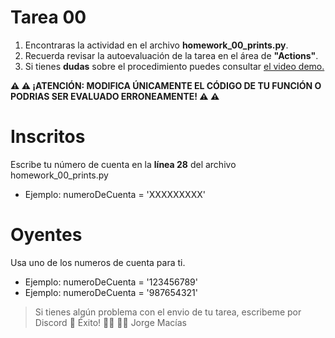 # Tarea 00
1. Encontraras la actividad en el archivo **homework_00_prints.py**.
1. Recuerda revisar la autoevaluación de la tarea en el área de **"Actions"**. 
1. Si tienes **dudas** sobre el procedimiento puedes consultar [el video demo.](https://youtu.be/Yw9F2kb7z8M)

**:warning: :warning: ¡ATENCIÓN: MODIFICA ÚNICAMENTE EL CÓDIGO DE TU FUNCIÓN O PODRIAS SER EVALUADO ERRONEAMENTE! :warning: :warning:**

# Inscritos
Escribe tu número de cuenta en la **línea 28** del archivo homework_00_prints.py  
* Ejemplo: numeroDeCuenta = 'XXXXXXXXX'

# Oyentes
Usa uno de los numeros de cuenta para ti. 
* Ejemplo: numeroDeCuenta = '123456789'
* Ejemplo: numeroDeCuenta = '987654321'


> Si tienes algún problema con el envio de tu tarea, escribeme por Discord :space_invader:
> Éxito! :woman_technologist: :man_technologist:
Jorge Macías
